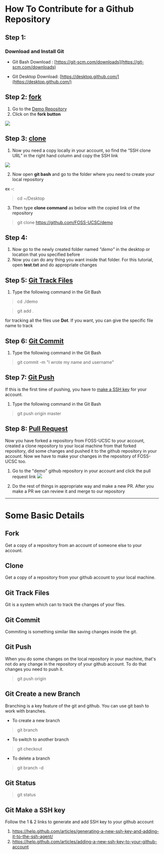 # How To Contribute for a Github Repository

## Step 1:

### Download and Install Git

* Git Bash Download : [https://git-scm.com/downloads](https://git-scm.com/downloads)

* Git Desktop Download: [https://desktop.github.com/](https://desktop.github.com/)

## Step 2: [fork](#fork)

1. Go to the [Demo Repository](https://github.com/FOSS-UCSC/demo)
2. Click on the **fork button** 

![](https://image.ibb.co/fD4M7p/Capture.png)

## Step 3: [clone](#clone)
1. Now you need a copy locally in your account, so find the “SSH clone URL” in the right hand column and copy the SSH link

![](https://github.com/FOSS-UCSC/demo/blob/master/Assets/Capture01.PNG)

2. Now open **git bash** and go to the folder where you need to create your local repository

ex -:
> cd ~/Desktop

3. Then type **clone command** as below with the copied link of the repository
> git clone https://github.com/FOSS-UCSC/demo
 
## Step 4:

1. Now go to the newly created folder named *"demo"* in the desktop or location that you specified before
2. Now you can do any thing you want inside that folder. For this tutorial, open **test.txt** and do appropriate changes

## Step 5: [Git Track Files](#git-track-files)

1. Type the following command in the Git Bash
> cd ./demo

> git add .

for tracking all the files use **Dot**. If you want, you can give the specific file name to track

## Step 6: [Git Commit](#git-commit)

1. Type the following command in the Git Bash
> git commit -m "I wrote my name and username"

## Step 7: [Git Push](#git-push)

If this is the first time of pushing, you have to [make a SSH key](#git-make-a-ssh-key) for your account.

1. Type the following command in the Git Bash
> git push origin master

## Step 8: [Pull Request](#git-pull-request)

Now you have forked a repository from FOSS-UCSC to your account, created a clone repository to your local machine from that forked repository, did some changes and pushed it to the github repository in your account. Now we have to make your changes in the repository of FOSS-UCSC too.

1. Go to the "demo" github repository in your account and click the pull request link
![](https://github.com/FOSS-UCSC/demo/blob/master/Assets/Capture02.PNG)

2. Do the rest of things in appropriate way and make a new PR. After you make a PR we can review it and merge to our repository


--------------------------------------------------------------------------------
# Some Basic Details

## Fork
Get a copy of a repository from an account of someone else to your account.

## Clone
Get a copy of a repository from your github account to your local machine.

## Git Track Files
Git is a system which can to track the changes of your files.

## Git Commit
Commiting is something similar like saving changes inside the git.

## Git Push
When you do some changes on the local repository in your machine, that's not do any change in the repository of your github account. To do that changes you need to push it.
> git push origin <branch name>

## Git Create a new Branch
Branching is a key feature of the git and github. You can use git bash to work with branches.
 - To create a new branch
 > git branch <branch name>
 
 - To switch to another branch
 > git checkout <branch name>
 
 - To delete a branch
 > git branch -d <branch name>
 
 ## Git Status
 > git status
 
 ## Git Make a SSH key
 Follow the 1 & 2 links to generate and add SSH key to your github account
 
 1. https://help.github.com/articles/generating-a-new-ssh-key-and-adding-it-to-the-ssh-agent/
 2. https://help.github.com/articles/adding-a-new-ssh-key-to-your-github-account
 
